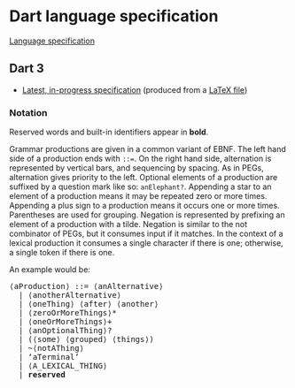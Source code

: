 # Dart language specification

[Language specification](https://dart.dev/resources/language/spec)

## Dart 3

* [Latest, in-progress specification][latest draft]
  (produced from a [LaTeX file][])

[latest draft]: https://spec.dart.dev/DartLangSpecDraft.pdf
[LaTeX file]: https://github.com/dart-lang/language/blob/main/specification/dartLangSpec.tex

### Notation

Reserved words and built-in identifiers appear in **bold**.

Grammar productions are given in a common variant of EBNF.
The left hand side of a production ends with `::=`.
On the right hand side, alternation is represented by vertical bars, and sequencing by spacing.
As in PEGs, alternation gives priority to the left.
Optional elements of a production are suffixed by a question mark like so: `anElephant?`.
Appending a star to an element of a production means it may be repeated zero or more times.
Appending a plus sign to a production means it occurs one or more times. Parentheses are used for grouping.
Negation is represented by prefixing an element of a production with a tilde.
Negation is similar to the not combinator of PEGs, but it consumes input if it matches.
In the context of a lexical production it consumes a single character if there is one; otherwise, a single token if there is one.

An example would be:
<pre>
⟨aProduction⟩ ::= ⟨anAlternative⟩
  | ⟨anotherAlternative⟩
  | ⟨oneThing⟩ ⟨after⟩ ⟨another⟩
  | ⟨zeroOrMoreThings⟩*
  | ⟨oneOrMoreThings⟩+
  | ⟨anOptionalThing⟩?
  | (⟨some⟩ ⟨grouped⟩ ⟨things⟩)
  | ~⟨notAThing⟩
  | ‘aTerminal’
  | ⟨A_LEXICAL_THING⟩
  | <b>reserved</b>
</pre>
